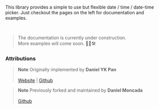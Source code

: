 <br>

This library provides a simple to use but flexible date / time / date-time picker.
Just checkout the pages on the left for documentation and examples.

<br>

> The documentation is currently under construction.<br>
> More examples will come soon. 🚧👷🛠️

### Attributions

> **Note**
> Originally implemented by **Daniel YK Pan**<br><br>
> [Website](https://daniel-projects.firebaseapp.com/owlng/date-time-picker) | [Github](https://github.com/DanielYKPan/date-time-picker)

> **Note**
> Previously forked and maintained by **Daniel Moncada**<br><br>
> [Github](https://github.com/danielmoncada/date-time-picker)
